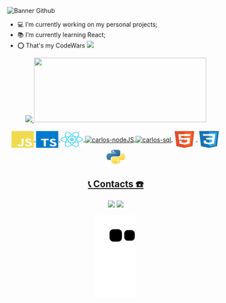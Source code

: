 ![Banner Github](https://user-images.githubusercontent.com/90366233/165658865-d6b76d43-edbf-4176-b54a-dab0208957d0.gif)

- 💻 I’m currently working on my personal projects;
- 📚 I’m currently learning React;
- ⭕️ That's my CodeWars <img src="https://www.codewars.com/users/Carlos.HSS/badges/small"/>

<div align="center">
  <a href="https://github.com/carlos-hss">
  <img height="150em" src="https://github-readme-stats.vercel.app/api?username=carlos-hss&show_icons=true&theme=chartreuse-dark&include_all_commits=true&count_private=true"/>
    <img height="150em" width="400px" src="https://github-readme-stats.vercel.app/api/top-langs/?username=carlos-hss&layout=compact&langs_count=7&theme=chartreuse-dark"/>
</div>
  
<div align="center" style="display: inline_block"><br>
  <img align="center" alt="carlos-js" height="40" width="53.33" src="https://raw.githubusercontent.com/devicons/devicon/master/icons/javascript/javascript-plain.svg">
  <img align="center" alt="carlos-ts" height="40" width="53.33" src="https://raw.githubusercontent.com/devicons/devicon/master/icons/typescript/typescript-plain.svg">
  <img align="center" alt="carlos-react" height="40" width="53.33" src="https://raw.githubusercontent.com/devicons/devicon/master/icons/react/react-original.svg">
  <img align="center" alt="carlos-nodeJS" height="40" width="53.33" src="https://cdn.jsdelivr.net/gh/devicons/devicon/icons/nodejs/nodejs-original.svg">
  <img align="center" alt="carlos-sql" height="45" width="53.33" src="https://img.icons8.com/color/344/postgreesql.png">
  <img align="center" alt="carlos-html" height="40" width="53.33" src="https://raw.githubusercontent.com/devicons/devicon/master/icons/html5/html5-original.svg">
  <img align="center" alt="carlos-css" height="40" width="53.33" src="https://raw.githubusercontent.com/devicons/devicon/master/icons/css3/css3-original.svg">
  <img align="center" alt="carlos-python" height="40" width="53.33" src="https://raw.githubusercontent.com/devicons/devicon/master/icons/python/python-original.svg">
</div>
  
<h2 align="center">📞 Contacts ☎️</h2>
  
<div align="center">
    <a href="https://www.linkedin.com/in/carlos-henrique-santana-santos-552b77181/" target="_blank"><img src="https://img.shields.io/badge/-LinkedIn-%230077B5?style=for-the-badge&logo=linkedin&logoColor=white"></a>
    <a href="https://www.instagram.com/carlos_henriq17/" target="_blank"><img src="https://img.shields.io/badge/-Instagram-%23E4405F?style=for-the-badge&logo=instagram&logoColor=white"></a>
  
  ![Snake animation](https://github.com/carlos-hss/carlos-hss/blob/output/github-contribution-grid-snake.svg)
  
</div>
